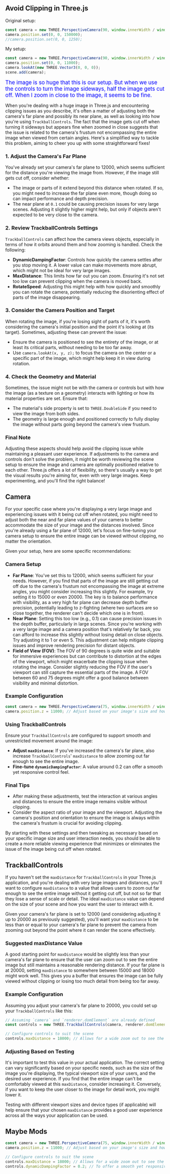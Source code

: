 ## Avoid Clipping in Three.js

Original setup:

```js
const camera = new THREE.PerspectiveCamera(90, window.innerWidth / window.innerHeight, -10, 100);
camera.position.set(0, 0, 150000);
//camera.position.set(0, 0, 1250);
```

My setup:

```js
const camera = new THREE.PerspectiveCamera(90, window.innerWidth / window.innerHeight, 0.1, 12000);
camera.position.set(0, 0, 11000);
camera.lookAt(new THREE.Vector3(0, 0, 0));
scene.add(camera);
```

<span style="color:blue;font-size:larger;">The image is so huge that this is our setup.  But when we use the controls to turn the image sideways, half the image gets cut off.  When I zoom in close to the image, it seems to be fine.</span>

When you're dealing with a huge image in Three.js and encountering clipping issues as you describe, it's often a matter of adjusting both the camera's far plane and possibly its near plane, as well as looking into how you're using `TrackballControls`. The fact that the image gets cut off when turning it sideways but appears fine when zoomed in close suggests that the issue is related to the camera's frustum not encompassing the entire image when viewed from certain angles. Here's a simplified way to tackle this problem, aiming to cheer you up with some straightforward fixes!

### 1. Adjust the Camera's Far Plane

You've already set your camera's far plane to 12000, which seems sufficient for the distance you're viewing the image from. However, if the image still gets cut off, consider whether:

- The image or parts of it extend beyond this distance when rotated. If so, you might need to increase the far plane even more, though doing so can impact performance and depth precision.
- The near plane at `0.1` could be causing precision issues for very large scenes. Adjusting it slightly higher might help, but only if objects aren't expected to be very close to the camera.

### 2. Review TrackballControls Settings

`TrackballControls` can affect how the camera views objects, especially in terms of how it orbits around them and how zooming is handled. Check the following:

- **DynamicDampingFactor**: Controls how quickly the camera settles after you stop moving it. A lower value can make movements more abrupt, which might not be ideal for very large images.
- **MaxDistance**: This limits how far out you can zoom. Ensuring it's not set too low can prevent clipping when the camera is moved back.
- **RotateSpeed**: Adjusting this might help with how quickly and smoothly you can rotate the camera, potentially reducing the disorienting effect of parts of the image disappearing.

### 3. Consider the Camera Position and Target

When rotating the image, if you're losing sight of parts of it, it's worth considering the camera's initial position and the point it's looking at (its target). Sometimes, adjusting these can prevent the issue:

- Ensure the camera is positioned to see the entirety of the image, or at least its critical parts, without needing to be too far away.
- Use `camera.lookAt(x, y, z);` to focus the camera on the center or a specific part of the image, which might help keep it in view during rotation.

### 4. Check the Geometry and Material

Sometimes, the issue might not be with the camera or controls but with how the image (as a texture on a geometry) interacts with lighting or how its material properties are set. Ensure that:

- The material's side property is set to `THREE.DoubleSide` if you need to view the image from both sides.
- The geometry is large enough and positioned correctly to fully display the image without parts going beyond the camera's view frustum.

### Final Note

Adjusting these aspects should help avoid the clipping issue while maintaining a pleasant user experience. If adjustments to the camera and controls don't solve the problem, it might be worth reviewing the scene setup to ensure the image and camera are optimally positioned relative to each other. Three.js offers a lot of flexibility, so there's usually a way to get the visual results you're aiming for, even with very large images. Keep experimenting, and you'll find the right balance!

## Camera

For your specific case where you're displaying a very large image and experiencing issues with it being cut off when rotated, you might need to adjust both the near and far plane values of your camera to better accommodate the size of your image and the distances involved. Since you're already using a far plane of 12000, let's focus on fine-tuning your camera setup to ensure the entire image can be viewed without clipping, no matter the orientation.

Given your setup, here are some specific recommendations:

### Camera Setup

- **Far Plane**: You've set this to 12000, which seems sufficient for your needs. However, if you find that parts of the image are still getting cut off due to the camera's frustum not encompassing the image at extreme angles, you might consider increasing this slightly. For example, try setting it to 15000 or even 20000. The key is to balance performance with visibility, as a very high far plane can decrease depth buffer precision, potentially leading to z-fighting (where two surfaces are so close together, the renderer can't decide which one is in front).
- **Near Plane**: Setting this too low (e.g., 0.1) can cause precision issues in the depth buffer, particularly in large scenes. Since you're working with a very large image and a camera position that's relatively far back, you can afford to increase this slightly without losing detail on close objects. Try adjusting it to 1 or even 5. This adjustment can help mitigate clipping issues and improve rendering precision for distant objects.
- **Field of View (FOV)**: The FOV of 90 degrees is quite wide and suitable for immersive experiences but can contribute to distortion at the edges of the viewport, which might exacerbate the clipping issue when rotating the image. Consider slightly reducing the FOV if the user's viewport can still capture the essential parts of the image. A FOV between 60 and 75 degrees might offer a good balance between visibility and minimal distortion.

### Example Configuration

```javascript
const camera = new THREE.PerspectiveCamera(75, window.innerWidth / window.innerHeight, 1, 20000);
camera.position.z = 11000; // Adjust based on your image's size and how it fits within the scene
```

### Using TrackballControls

Ensure your `TrackballControls` are configured to support smooth and unrestricted movement around the image:

- **Adjust `maxDistance`**: If you've increased the camera's far plane, also increase `TrackballControls`' `maxDistance` to allow zooming out far enough to see the entire image.
- **Fine-tune `dynamicDampingFactor`**: A value around 0.2 can offer a smooth yet responsive control feel.

### Final Tips

- After making these adjustments, test the interaction at various angles and distances to ensure the entire image remains visible without clipping.
- Consider the aspect ratio of your image and the viewport. Adjusting the camera's position and orientation to ensure the image is always within the camera's frustum is crucial for avoiding clipping.

By starting with these settings and then tweaking as necessary based on your specific image size and user interaction needs, you should be able to create a more reliable viewing experience that minimizes or eliminates the issue of the image being cut off when rotated.

## TrackballControls

If you haven't set the `maxDistance` for `TrackballControls` in your Three.js application, and you're dealing with very large images and distances, you'll want to configure `maxDistance` to a value that allows users to zoom out far enough to see the entire image without it getting cut off, but not so far that they lose a sense of scale or detail. The ideal `maxDistance` value can depend on the size of your scene and how you want the user to interact with it.

Given your camera's far plane is set to 12000 (and considering adjusting it up to 20000 as previously suggested), you'll want your `maxDistance` to be less than or equal to your camera's far plane to prevent the camera from zooming out beyond the point where it can render the scene effectively.

### Suggested maxDistance Value

A good starting point for `maxDistance` would be slightly less than your camera's far plane to ensure that the user can zoom out to see the entire image but still maintains a reasonable rendering distance. If your far plane is at 20000, setting `maxDistance` to somewhere between 15000 and 18000 might work well. This gives you a buffer that ensures the image can be fully viewed without clipping or losing too much detail from being too far away.

### Example Configuration

Assuming you adjust your camera's far plane to 20000, you could set up your `TrackballControls` like this:

```javascript
// Assuming `camera` and `renderer.domElement` are already defined
const controls = new THREE.TrackballControls(camera, renderer.domElement);

// Configure controls to suit the scene
controls.maxDistance = 18000; // Allows for a wide zoom out to see the entire image
```

### Adjusting Based on Testing

It's important to test this value in your actual application. The correct setting can vary significantly based on your specific needs, such as the size of the image you're displaying, the typical viewport size of your users, and the desired user experience. If you find that the entire image can't be comfortably viewed at this `maxDistance`, consider increasing it. Conversely, if you want to keep the user closer to the image for detail work, you might lower it.

Testing with different viewport sizes and device types (if applicable) will help ensure that your chosen `maxDistance` provides a good user experience across all the ways your application can be used.

## Maybe Mods

```js
const camera = new THREE.PerspectiveCamera(75, window.innerWidth / window.innerHeight, 1, 20000);camera.position.z = 11000; // Adjust based on your image's size and how it fits within the scene

// Configure controls to suit the scenecontrols.maxDistance = 18000; // Allows for a wide zoom out to see the entire imagecontrols.dynamicDampingFactor = 0.2; // To offer a smooth yet responsive control feel
```

<br>
